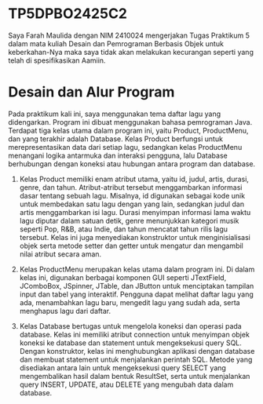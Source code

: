 # TP5DPBO2425C2

Saya Farah Maulida dengan NIM 2410024 mengerjakan Tugas Praktikum 5 dalam mata kuliah Desain dan Pemrograman Berbasis Objek untuk keberkahan-Nya maka saya tidak akan melakukan kecurangan seperti yang telah di spesifikasikan Aamiin.

# Desain dan Alur Program

Pada praktikum kali ini, saya menggunakan tema daftar lagu yang didengarkan. Program ini dibuat menggunakan bahasa pemrograman Java. Terdapat tiga kelas utama dalam program ini, yaitu Product, ProductMenu, dan yang terakhir adalah Database. Kelas Product berfungsi untuk merepresentasikan data dari setiap lagu, sedangkan kelas ProductMenu menangani logika antarmuka dan interaksi pengguna, lalu Database berhubungan dengan koneksi atau hubungan antara program dan database.

1. Kelas Product memiliki enam atribut utama, yaitu id, judul, artis, durasi, genre, dan tahun. Atribut-atribut tersebut menggambarkan informasi dasar tentang sebuah lagu. Misalnya, id digunakan sebagai kode unik untuk membedakan satu lagu dengan yang lain, sedangkan judul dan artis menggambarkan isi lagu. Durasi menyimpan informasi lama waktu lagu diputar dalam satuan detik, genre menunjukkan kategori musik seperti Pop, R&B, atau Indie, dan tahun mencatat tahun rilis lagu tersebut. Kelas ini juga menyediakan konstruktor untuk menginisialisasi objek serta metode setter dan getter untuk mengatur dan mengambil nilai atribut secara aman.

2. Kelas ProductMenu merupakan kelas utama dalam program ini. Di dalam kelas ini, digunakan berbagai komponen GUI seperti JTextField, JComboBox, JSpinner, JTable, dan JButton untuk menciptakan tampilan input dan tabel yang interaktif. Pengguna dapat melihat daftar lagu yang ada, menambahkan lagu baru, mengedit lagu yang sudah ada, serta menghapus lagu dari daftar.
   
3. Kelas Database bertugas untuk mengelola koneksi dan operasi pada database. Kelas ini memiliki atribut connection untuk menyimpan objek koneksi ke database dan statement untuk mengeksekusi query SQL. Dengan konstruktor, kelas ini menghubungkan aplikasi dengan database dan membuat statement untuk menjalankan perintah SQL. Metode yang disediakan antara lain untuk mengeksekusi query SELECT yang mengembalikan hasil dalam bentuk ResultSet, serta untuk menjalankan query INSERT, UPDATE, atau DELETE yang mengubah data dalam database.

